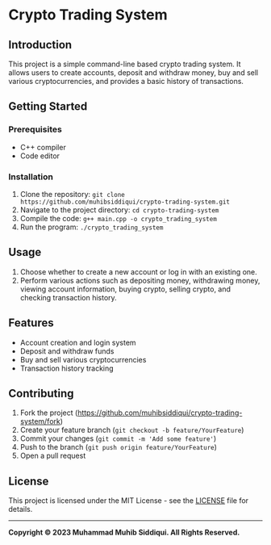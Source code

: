 # Crypto Trading System

## Introduction
This project is a simple command-line based crypto trading system. It allows users to create accounts, deposit and withdraw money, buy and sell various cryptocurrencies, and provides a basic history of transactions.

## Getting Started
### Prerequisites
- C++ compiler
- Code editor

### Installation
1. Clone the repository: `git clone https://github.com/muhibsiddiqui/crypto-trading-system.git`
2. Navigate to the project directory: `cd crypto-trading-system`
3. Compile the code: `g++ main.cpp -o crypto_trading_system`
4. Run the program: `./crypto_trading_system`

## Usage
1. Choose whether to create a new account or log in with an existing one.
2. Perform various actions such as depositing money, withdrawing money, viewing account information, buying crypto, selling crypto, and checking transaction history.

## Features
- Account creation and login system
- Deposit and withdraw funds
- Buy and sell various cryptocurrencies
- Transaction history tracking

## Contributing
1. Fork the project (https://github.com/muhibsiddiqui/crypto-trading-system/fork)
2. Create your feature branch (`git checkout -b feature/YourFeature`)
3. Commit your changes (`git commit -m 'Add some feature'`)
4. Push to the branch (`git push origin feature/YourFeature`)
5. Open a pull request

## License
This project is licensed under the MIT License - see the [LICENSE](LICENSE) file for details.


 ---
  
**Copyright © 2023 Muhammad Muhib Siddiqui. All Rights Reserved.**
